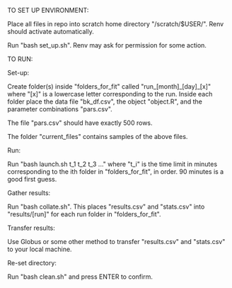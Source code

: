 TO SET UP ENVIRONMENT:

Place all files in repo into scratch home directory "/scratch/$USER/". Renv should activate automatically.

Run "bash set_up.sh". Renv may ask for permission for some action.

TO RUN:

Set-up:

Create folder(s) inside "folders_for_fit" called "run_[month]\_[day]\_[x]" where "[x]" is a lowercase letter corresponding to the run.
Inside each folder place the data file "bk_df.csv", the object "object.R", and the parameter combinations "pars.csv".

The file "pars.csv" should have exactly 500 rows.

The folder "current_files" contains samples of the above files.

Run:

Run "bash launch.sh t\_1 t\_2 t\_3 ..." where "t\_i" is the time limit in minutes corresponding to the ith folder in "folders_for_fit", in order. 90 minutes is a good first guess.

Gather results:

Run "bash collate.sh". This places "results.csv" and "stats.csv" into "results/[run]" for each run folder in "folders_for_fit".

Transfer results:

Use Globus or some other method to transfer "results.csv" and "stats.csv" to your local machine.

Re-set directory:

Run "bash clean.sh" and press ENTER to confirm.
